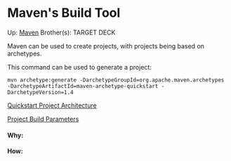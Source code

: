 # Maven's Build Tool

Up: [Maven](maven)
Brother(s):
TARGET DECK

Maven can be used to create projects, with projects being based on archetypes. 

This command can be used to generate a project:

`mvn archetype:generate -DarchetypeGroupId=org.apache.maven.archetypes -DarchetypeArtifactId=maven-archetype-quickstart -DarchetypeVersion=1.4`

[Quickstart Project Architecture](quickstart_project_architecture)

[Project Build Parameters](project_build_parameters)

































#### Why:
#### How:









